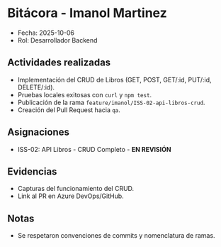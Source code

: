 # Bitácora - Imanol Martinez

- Fecha: 2025-10-06
- Rol: Desarrollador Backend

## Actividades realizadas
- Implementación del CRUD de Libros (GET, POST, GET/:id, PUT/:id, DELETE/:id).
- Pruebas locales exitosas con `curl` y `npm test`.
- Publicación de la rama `feature/imanol/ISS-02-api-libros-crud`.
- Creación del Pull Request hacia `qa`.

## Asignaciones
- ISS-02: API Libros - CRUD Completo - **EN REVISIÓN**

## Evidencias
- Capturas del funcionamiento del CRUD.
- Link al PR en Azure DevOps/GitHub.

## Notas
- Se respetaron convenciones de commits y nomenclatura de ramas.
